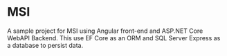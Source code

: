 # MSI
A sample project for MSI using Angular front-end and ASP.NET Core WebAPI Backend.
This use EF Core as an ORM and SQL Server Express as a database to persist data.
